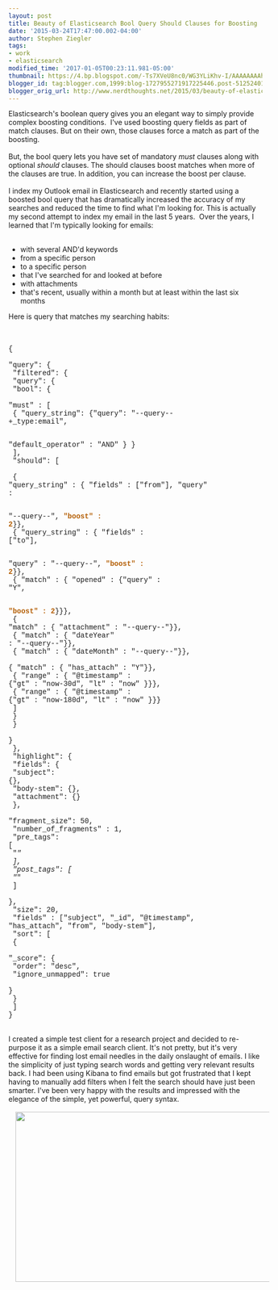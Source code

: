 ```yaml
---
layout: post
title: Beauty of Elasticsearch Bool Query Should Clauses for Boosting
date: '2015-03-24T17:47:00.002-04:00'
author: Stephen Ziegler
tags:
- work
- elasticsearch
modified_time: '2017-01-05T00:23:11.981-05:00'
thumbnail: https://4.bp.blogspot.com/-Ts7XVeU8nc0/WG3YLiKhv-I/AAAAAAAAhTQ/CzhtS3w2OHo7_Q8nWBV16rt7I8hl3pvKwCLcB/s72-c/email_search.png
blogger_id: tag:blogger.com,1999:blog-1727955271917225446.post-5125240127210316901
blogger_orig_url: http://www.nerdthoughts.net/2015/03/beauty-of-elasticsearch-bool-query.html
---
```


Elasticsearch's boolean query gives you an elegant way to simply provide complex boosting conditions. &nbsp;I've used boosting query fields as part of match clauses. But on their own, those clauses force a match as part of the boosting.<br /><br />But, the bool query lets you have set of mandatory <i>must </i>clauses along with optional <i>should </i>clauses. The should clauses boost matches when more of the clauses are true. In addition, you can increase the boost per clause.<br /><br />I index my Outlook email in Elasticsearch and recently started using a boosted bool query that has dramatically increased the accuracy of my searches and reduced the time to find what I'm looking for. This is actually my second attempt to index my email in the last 5 years. &nbsp;Over the years, I learned that I'm typically looking for emails:<br /><br /><ul><li>with several AND'd keywords</li><li>from a specific person</li><li>to a specific person</li><li>that I've searched for and looked at before</li><li>with attachments&nbsp;</li><li>that's recent, usually within a month but at least within the last six months</li></ul><div>Here is query that matches my searching habits:</div><br /><br /><pre><span style="font-family: &quot;courier new&quot; , &quot;courier&quot; , monospace;">{<br />  "query": {<br />    "filtered": {<br />      "query": {<br />        "bool": {<br />            "must" : [<br />                    { "query_string": {"query": "--query-- +_type:email",&nbsp;</span></pre><pre><span style="font-family: &quot;courier new&quot; , &quot;courier&quot; , monospace;">                          "default_operator" : "AND" } }<br />                           ],<br />          "should": [<br /><br />                      { "query_string" : { "fields" : ["from"], "query" :&nbsp;</span></pre><pre><span style="font-family: &quot;courier new&quot; , &quot;courier&quot; , monospace;">                          "--query--", <b><span style="color: #b45f06;">"boost" : 2</span></b>}},<br />                      { "query_string" : { "fields" : ["to"],&nbsp;</span></pre><pre><span style="font-family: &quot;courier new&quot; , &quot;courier&quot; , monospace;">                          "query" : "--query--", <b><span style="color: #b45f06;">"boost" : 2</span></b>}},<br />                      { "match" : { "opened" : {"query" : "Y",&nbsp;</span></pre><pre><span style="font-family: &quot;courier new&quot; , &quot;courier&quot; , monospace;">                          <b><span style="color: #b45f06;">"boost" : 2</span></b>}}},<br />                      { "match" : { "attachment" : "--query--"}},<br />                      { "match" : { "dateYear" : "--query--"}},<br />                      { "match" : { "dateMonth" : "--query--"}},<br />                      { "match" : { "has_attach" : "Y"}},<br />                      { "range" : { "@timestamp" : {"gt" : "now-30d", "lt" : "now" }}},<br />                      { "range" : { "@timestamp" : {"gt" : "now-180d", "lt" : "now" }}}<br />                 ]<br />               }<br />            }<br />          }<br />       },<br />  "highlight": {<br />    "fields": {<br />      "subject": {},<br />      "body-stem": {},<br />      "attachment": {}<br />    },<br />    "fragment_size": 50,<br />    "number_of_fragments" : 1,<br />    "pre_tags": [<br />      "<em>"<br />    ],<br />    "post_tags": [<br />      "</em>"<br />    ]<br />  },<br />  "size": 20,<br />  "fields" : ["subject", "_id", "@timestamp", "has_attach", "from", "body-stem"],<br />  "sort": [<br />    {<br />      "_score": {<br />        "order": "desc",<br />        "ignore_unmapped": true<br />      }<br />    }<br />  ]<br />}</span><br /></pre><br />I created a simple test client for a research project and decided to re-purpose it as a simple email search client. It's not pretty, but it's very effective for finding lost email needles in the daily onslaught of emails. I like the simplicity of just typing search words and getting very relevant results back. I had been using Kibana to find emails but got frustrated that I kept having to manually add filters when I felt the search should have just been smarter. I've been very happy with the results and impressed with the elegance of the simple, yet powerful, query syntax.<br /><br /><div class="separator" style="clear: both; text-align: center;"><a href="https://4.bp.blogspot.com/-Ts7XVeU8nc0/WG3YLiKhv-I/AAAAAAAAhTQ/CzhtS3w2OHo7_Q8nWBV16rt7I8hl3pvKwCLcB/s1600/email_search.png" imageanchor="1" style="margin-left: 1em; margin-right: 1em;"><img border="0" height="337" src="https://4.bp.blogspot.com/-Ts7XVeU8nc0/WG3YLiKhv-I/AAAAAAAAhTQ/CzhtS3w2OHo7_Q8nWBV16rt7I8hl3pvKwCLcB/s640/email_search.png" width="640" /></a></div><br /><br /><div class="separator" style="clear: both; text-align: center;"></div><br />